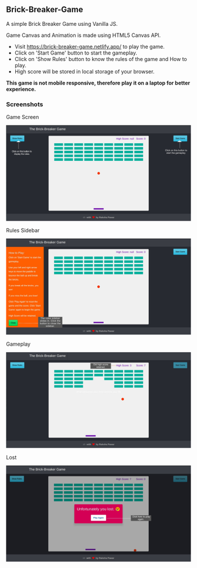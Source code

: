 ## Brick-Breaker-Game
A simple Brick Breaker Game using Vanilla JS.

Game Canvas and Animation is made using HTML5 Canvas API.
* Visit https://brick-breaker-game.netlify.app/ to play the game.
* Click on 'Start Game' button to start the gameplay.
* Click on 'Show Rules' button to know the rules of the game and How to play.
* High score will be stored in local storage of your browser.

**This game is not mobile responsive, therefore play it on a laptop for better experience.**

### Screenshots

Game Screen

![Game Screen](Brick-Breaker/screenshots/Game_Screen.jpg)

Rules Sidebar

![Rules](Brick-Breaker/screenshots/Rules_Sidebar.jpg)

Gameplay

![Gameplay Screen](Brick-Breaker/screenshots/Gameplay.jpg)

Lost

![Lost](Brick-Breaker/screenshots/Lost.jpg)
